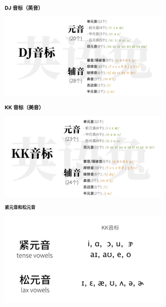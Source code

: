 ### DJ 音标（英音）

![image-20211002161711668](https://raw.githubusercontent.com/silence/blog/assets/assets/202110021617754.png)



### KK 音标（美音）

![image-20211002162649347](https://raw.githubusercontent.com/silence/blog/assets/assets/202110021626399.png)

#### 紧元音和松元音

![image-20211106182100360](https://raw.githubusercontent.com/silence/blog/assets/assets/202111061821395.png)

